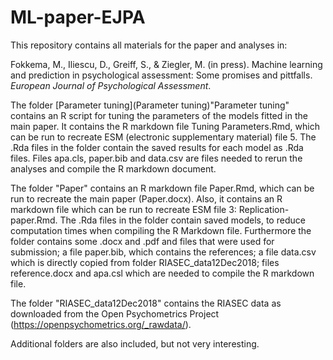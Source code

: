# ML-paper-EJPA

This repository contains all materials for the paper and analyses in:

Fokkema, M., Iliescu, D., Greiff, S., & Ziegler, M. (in press). Machine learning and prediction in psychological assessment: Some promises and pittfalls. *European Journal of Psychological Assessment*.

The folder [Parameter tuning](Parameter tuning)"Parameter tuning" contains an R script for tuning the parameters of the models fitted in the main paper. It contains the R markdown file Tuning Parameters.Rmd, which can be run to recreate ESM (electronic supplementary material) file 5. The .Rda files in the folder contain the saved results for each model as .Rda files. Files apa.cls, paper.bib and data.csv are files needed to rerun the analyses and compile the R markdown document.

The folder "Paper" contains an R markdown file Paper.Rmd, which can be run to recreate the main paper (Paper.docx). Also, it contains an R markdown file which can be run to recreate ESM file 3: Replication-paper.Rmd. The .Rda files in the folder contain saved models, to reduce computation times when compiling the R Markdown file. Furthermore the folder contains some .docx and .pdf and files that were used for submission; a file paper.bib, which contains the references; a file data.csv which is directly copied from folder RIASEC_data12Dec2018; files reference.docx and apa.csl which are needed to compile the R markdown file.

The folder "RIASEC_data12Dec2018" contains the RIASEC data as downloaded from the Open Psychometrics Project (https://openpsychometrics.org/_rawdata/). 

Additional folders are also included, but not very interesting.
